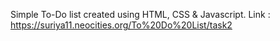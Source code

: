 Simple To-Do list created using HTML, CSS & Javascript.
Link : https://suriya11.neocities.org/To%20Do%20List/task2
